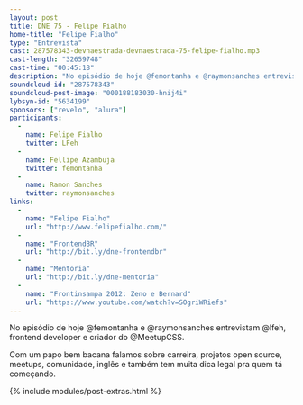 ```yaml
---
layout: post
title: DNE 75 - Felipe Fialho
home-title: "Felipe Fialho"
type: "Entrevista"
cast: 287578343-devnaestrada-devnaestrada-75-felipe-fialho.mp3
cast-length: "32659748"
cast-time: "00:45:18"
description: "No episódio de hoje @femontanha e @raymonsanches entrevistam @lfeh, frontend developer e criador do @MeetupCSS."
soundcloud-id: "287578343"
soundcloud-post-image: "000188183030-hnij4i"
lybsyn-id: "5634199"
sponsors: ["revelo", "alura"]
participants:
  -
    name: Felipe Fialho
    twitter: LFeh
  -
    name: Fellipe Azambuja
    twitter: femontanha
  -
    name: Ramon Sanches
    twitter: raymonsanches
links:
  -
    name: "Felipe Fialho"
    url: "http://www.felipefialho.com/"
  -
    name: "FrontendBR"
    url: "http://bit.ly/dne-frontendbr"
  -
    name: "Mentoria"
    url: "http://bit.ly/dne-mentoria"
  -
    name: "Frontinsampa 2012: Zeno e Bernard"
    url: "https://www.youtube.com/watch?v=SOgriWRiefs"
---
```


No episódio de hoje @femontanha e @raymonsanches entrevistam @lfeh, frontend developer e criador do @MeetupCSS.

Com um papo bem bacana falamos sobre carreira, projetos open source, meetups, comunidade, inglês e também tem muita dica legal pra quem tá começando.

{% include modules/post-extras.html %}
